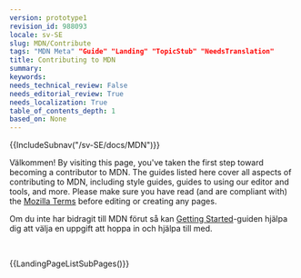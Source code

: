 ```yaml
---
version: prototype1
revision_id: 988093
locale: sv-SE
slug: MDN/Contribute
tags: "MDN Meta" "Guide" "Landing" "TopicStub" "NeedsTranslation"
title: Contributing to MDN
summary: 
keywords: 
needs_technical_review: False
needs_editorial_review: True
needs_localization: True
table_of_contents_depth: 1
based_on: None
---
```

<div>{{IncludeSubnav("/sv-SE/docs/MDN")}}</div>

<p>Välkommen! By visiting this page, you've taken the first step toward becoming a contributor to MDN. <span class="seoSummary">The guides listed here cover all aspects of contributing to MDN, including style guides, guides to using our editor and tools, and more. Please make sure you have read (and are compliant with) the <a href="https://www.mozilla.org/en-US/about/legal/terms/mozilla/">Mozilla Terms</a> before editing or creating any pages. </span></p>

<p>Om du inte har bidragit till MDN förut så kan <a href="/en-US/docs/MDN/Getting_started">Getting Started</a>-guiden hjälpa dig att välja en uppgift att hoppa in och hjälpa till med.</p>

<div class="row topicpage-table">&nbsp;</div>

<p>{{LandingPageListSubPages()}}</p>

